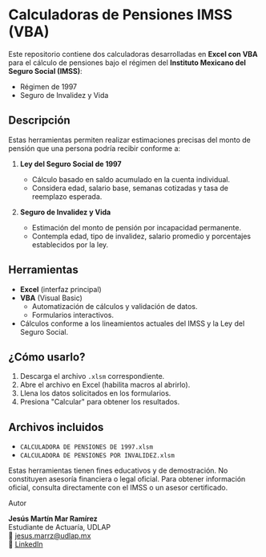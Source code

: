 # Calculadoras de Pensiones IMSS (VBA)

Este repositorio contiene dos calculadoras desarrolladas en **Excel con VBA** para el cálculo de pensiones bajo el régimen del **Instituto Mexicano del Seguro Social (IMSS)**:

- Régimen de 1997  
- Seguro de Invalidez y Vida

## Descripción

Estas herramientas permiten realizar estimaciones precisas del monto de pensión que una persona podría recibir conforme a:

1. **Ley del Seguro Social de 1997**
   - Cálculo basado en saldo acumulado en la cuenta individual.
   - Considera edad, salario base, semanas cotizadas y tasa de reemplazo esperada.

2. **Seguro de Invalidez y Vida**
   - Estimación del monto de pensión por incapacidad permanente.
   - Contempla edad, tipo de invalidez, salario promedio y porcentajes establecidos por la ley.

## Herramientas

- **Excel** (interfaz principal)
- **VBA** (Visual Basic)
  - Automatización de cálculos y validación de datos.
  - Formularios interactivos.
- Cálculos conforme a los lineamientos actuales del IMSS y la Ley del Seguro Social.

## ¿Cómo usarlo?

1. Descarga el archivo `.xlsm` correspondiente.
2. Abre el archivo en Excel (habilita macros al abrirlo).
3. Llena los datos solicitados en los formularios.
4. Presiona "Calcular" para obtener los resultados.

## Archivos incluidos

- `CALCULADORA DE PENSIONES DE 1997.xlsm`
- `CALCULADORA DE PENSIONES POR INVALIDEZ.xlsm`

Estas herramientas tienen fines educativos y de demostración. No constituyen asesoría financiera o legal oficial. Para obtener información oficial, consulta directamente con el IMSS o un asesor certificado.

Autor

**Jesús Martín Mar Ramírez**  
Estudiante de Actuaría, UDLAP  
📧 [jesus.marrz@udlap.mx](mailto:jesus.marrz@udlap.mx)  
🔗 [LinkedIn](https://www.linkedin.com/in/jesúsmartínmar)

